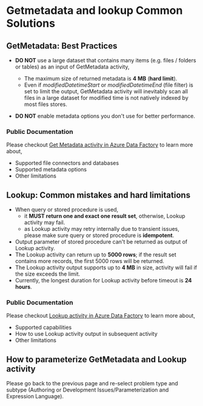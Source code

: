 <properties
  pagetitle="Getmetadata and lookup Common Solutions&#xD;"
  description="Getmetadata and lookup Common Solutions"
  service=""
  resource=""
  ms.author="hemin,keynesy"
  selfhelptype="Generic"
  supporttopicids="32680906"
  resourcetags=""
  productpesids="15613"
  cloudenvironments="blackforest,fairfax,public,usnat,ussec,mooncake"
  disableclouds=""
  articleid="df4efa80-976d-4657-bed7-40d0e1f7bc72"
  ownershipid="AzureData_DataFactory" />
# Getmetadata and lookup Common Solutions

## **GetMetadata: Best Practices**
- **DO NOT** use a large dataset that contains many items (e.g. files / folders or tables) as an input of GetMetadata activity,
  - The maximum size of returned metadata is **4 MB** (**hard limit**). 
  - Even if *modifiedDatetimeStart* or *modifiedDatetimeEnd* (file filter) is set to limit the output, GetMetadata activity will inevitably scan all files in a large dataset for modified time is not natively indexed by most files stores.

- **DO NOT** enable metadata options you don't use for better performance.

### **Public Documentation**
Please checkout [Get Metadata activity in Azure Data Factory](https://docs.microsoft.com/azure/data-factory/control-flow-get-metadata-activity) to learn more about,
- Supported file connectors and databases
- Supported metadata options
- Other limitations

## **Lookup: Common mistakes and hard limitations**
- When query or stored procedure is used,
  - it **MUST return one and exact one result set**, otherwise, Lookup activity may fail.
  - as Lookup activity may retry internally due to transient issues, please make sure query or stored procedure is **idempotent**.
- Output parameter of stored procedure can't be returned as output of Lookup activity.
- The Lookup activity can return up to **5000 rows**; if the result set contains more records, the first 5000 rows will be returned.
- The Lookup activity output supports up to **4 MB** in size, activity will fail if the size exceeds the limit. 
- Currently, the longest duration for Lookup activity before timeout is **24 hours**.

### **Public Documentation**
Please checkout [Lookup activity in Azure Data Factory](https://docs.microsoft.com/azure/data-factory/control-flow-lookup-activity) to learn more about,
- Supported capabilities
- How to use Lookup activity output in subsequent activity
- Other limitations

## **How to parameterize GetMetadata and Lookup activity**
Please go back to the previous page and re-select problem type and subtype (Authoring or Development Issues/Parameterization and Expression Language).